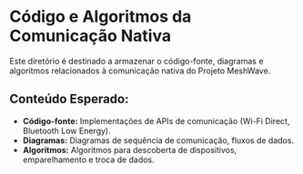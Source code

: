 
# Código e Algoritmos da Comunicação Nativa

Este diretório é destinado a armazenar o código-fonte, diagramas e algoritmos relacionados à comunicação nativa do Projeto MeshWave.

## Conteúdo Esperado:

*   **Código-fonte:** Implementações de APIs de comunicação (Wi-Fi Direct, Bluetooth Low Energy).
*   **Diagramas:** Diagramas de sequência de comunicação, fluxos de dados.
*   **Algoritmos:** Algoritmos para descoberta de dispositivos, emparelhamento e troca de dados.


